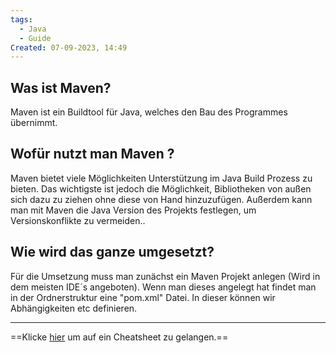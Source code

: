 ```yaml
---
tags:
  - Java
  - Guide
Created: 07-09-2023, 14:49
---
```

## Was ist Maven?

Maven ist ein Buildtool für Java, welches den Bau des Programmes übernimmt.

## Wofür nutzt man Maven ?

Maven bietet viele Möglichkeiten Unterstützung im Java Build Prozess zu bieten. Das wichtigste ist jedoch die Möglichkeit, Bibliotheken von außen sich dazu zu ziehen ohne diese von Hand hinzuzufügen. 
Außerdem kann man mit Maven die Java Version des Projekts festlegen, um Versionskonflikte zu vermeiden..

## Wie wird das ganze umgesetzt?

Für die Umsetzung muss man zunächst ein Maven Projekt anlegen (Wird in dem meisten IDE´s angeboten). Wenn man dieses angelegt hat findet man in der Ordnerstruktur eine "pom.xml" Datei.
In dieser können wir Abhängigkeiten etc definieren. 
<hr>

==Klicke [hier](https://www.jrebel.com/blog/maven-cheat-sheet) um auf ein Cheatsheet zu gelangen.== 